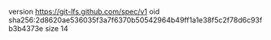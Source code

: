 version https://git-lfs.github.com/spec/v1
oid sha256:2d8620ae536035f3a7f6370b50542964b49ff1a1e38f5c2f78d6c93fb3b4373e
size 14

